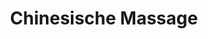 ---
title: "Chinesische Massage"
url: /bochum/chinesische-massage-dorstener-strasse/
shop: Massage
---